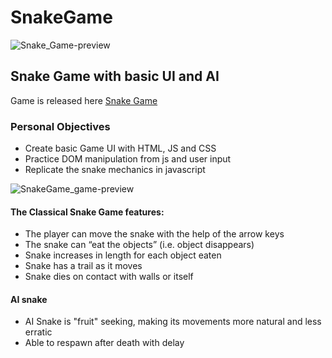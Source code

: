 # SnakeGame
![Snake_Game-preview](https://user-images.githubusercontent.com/74312830/182292064-fcc09de8-8ce4-4d76-be76-9004ac5a2b6b.png)

Snake Game with basic UI and AI
---
Game is released here [Snake Game](https://doesdevstuff.github.io/SnakeGame/)


### Personal Objectives
- Create basic Game UI with HTML, JS and CSS
- Practice DOM manipulation from js and user input
- Replicate the snake mechanics in javascript

![SnakeGame_game-preview](https://user-images.githubusercontent.com/74312830/182291632-62149f96-ab9b-478f-ae54-e11eea2054ff.png)

#### The Classical Snake Game features:
- The player can move the snake with the help of the arrow keys
- The snake can “eat the objects” (i.e. object disappears)
- Snake increases in length for each object eaten
- Snake has a trail as it moves
- Snake dies on contact with walls or itself

#### AI snake
- AI Snake is "fruit" seeking, making its movements more natural and less erratic
- Able to respawn after death with delay
